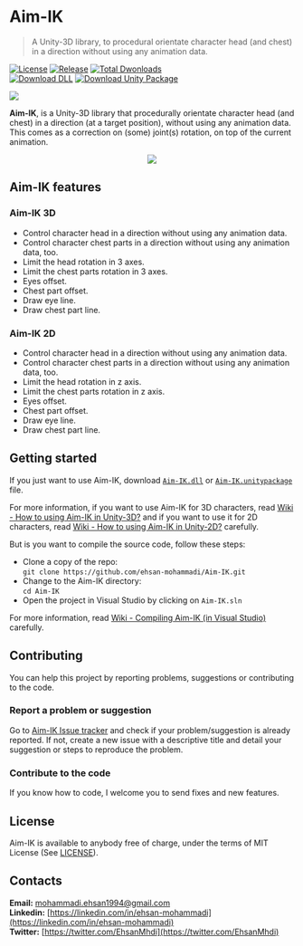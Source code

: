 # Aim-IK

>A Unity-3D library, to procedural orientate character head (and chest) in a direction without using any animation data.

[![License](https://img.shields.io/github/license/ehsan-mohammadi/Aim-IK?color=%23fc505e&label=License)](../master/LICENSE)
[![Release](https://img.shields.io/github/v/release/ehsan-mohammadi/Aim-IK?include_prereleases&color=%23fc505e&label=Release)](https://github.com/ehsan-mohammadi/Aim-IK/releases/tag/Version-2.1)
[![Total Dwonloads](https://img.shields.io/github/downloads/ehsan-mohammadi/Aim-IK/total?color=%23fc505e&label=Total%20Downloads)](https://github.com/ehsan-mohammadi/Aim-IK/releases)
<br />
[![Download DLL](https://img.shields.io/badge/Download-DLL%20file-%23fc505e)](https://github.com/ehsan-mohammadi/Aim-IK/releases/download/Version-2.1/Aim-IK.dll)
[![Download Unity Package](https://img.shields.io/badge/Download-Unity%20Package%20file-%23fc505e)](https://github.com/ehsan-mohammadi/Aim-IK/releases/download/Version-2.1/Aim-IK.unitypackage)

<img src="https://github.com/ehsan-mohammadi/Aim-IK/blob/master/Images/Aim-IK-logo.png?raw=true"/>

**Aim-IK**, is a Unity-3D library that procedurally orientate character head (and chest) in a direction (at a target position), without using any animation data. This comes as a correction on (some) joint(s) rotation, on top of the current animation.

<p align="center"><img src="https://raw.githubusercontent.com/ehsan-mohammadi/Aim-IK/master/Images/Aim-IK-gif.gif"/></p>

## Aim-IK features

### Aim-IK 3D

- Control character head in a direction without using any animation data.
- Control character chest parts in a direction without using any animation data, too.
- Limit the head rotation in 3 axes.
- Limit the chest parts rotation in 3 axes.
- Eyes offset.
- Chest part offset.
- Draw eye line.
- Draw chest part line.

### Aim-IK 2D

- Control character head in a direction without using any animation data.
- Control character chest parts in a direction without using any animation data, too.
- Limit the head rotation in z axis.
- Limit the chest parts rotation in z axis.
- Eyes offset.
- Chest part offset.
- Draw eye line.
- Draw chest part line.

## Getting started

If you just want to use Aim-IK, download [`Aim-IK.dll`](https://github.com/ehsan-mohammadi/Aim-IK/releases/download/Version-2.1/Aim-IK.dll) or [`Aim-IK.unitypackage`](https://github.com/ehsan-mohammadi/Aim-IK/releases/download/Version-2.1/Aim-IK.unitypackage) file.

For more information, if you want to use Aim-IK for 3D characters, read [Wiki - How to using Aim-IK in Unity-3D?](https://github.com/ehsan-mohammadi/Aim-IK/wiki/Using-Aim-IK-in-Unity-3D) and if you want to use it for 2D characters, read [Wiki - How to using Aim-IK in Unity-2D?](https://github.com/ehsan-mohammadi/Aim-IK/wiki/Using-Aim-IK-in-Unity-2D) carefully.

But is you want to compile the source code, follow these steps:

- Clone a copy of the repo:<br /> `git clone https://github.com/ehsan-mohammadi/Aim-IK.git`
- Change to the Aim-IK directory:<br /> `cd Aim-IK`
- Open the project in Visual Studio by clicking on `Aim-IK.sln`

For more information, read [Wiki - Compiling Aim-IK (in Visual Studio)](https://github.com/ehsan-mohammadi/Aim-IK/wiki/Compiling-Aim-IK) carefully.

## Contributing

You can help this project by reporting problems, suggestions or contributing to the code.

### Report a problem or suggestion

Go to [Aim-IK Issue tracker](https://github.com/ehsan-mohammadi/Aim-IK/issues) and check if your problem/suggestion is already reported. If not, create a new issue with a descriptive title and detail your suggestion or steps to reproduce the problem.

### Contribute to the code

If you know how to code, I welcome you to send fixes and new features.

## License

Aim-IK is available to anybody free of charge, under the terms of MIT License (See [LICENSE](../master/LICENSE)).

## Contacts

**Email:** [mohammadi.ehsan1994@gmail.com](mailto:mohammadi.ehsan1994@gmail.com)
<br/>
**Linkedin:** [https://linkedin.com/in/ehsan-mohammadi](https://linkedin.com/in/ehsan-mohammadi)
<br/>
**Twitter:** [https://twitter.com/EhsanMhdi](https://twitter.com/EhsanMhdi)